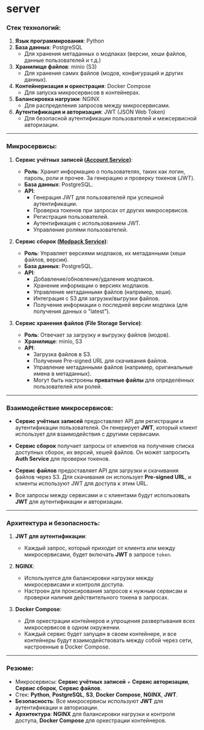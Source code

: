 # server

### Стек технологий:
1. **Язык программирования**: Python
2. **База данных**: PostgreSQL
   - Для хранения метаданных о модпаках (версии, хеши файлов, данные пользователей и т.д.)
3. **Хранилище файлов**: minio (S3)
   - Для хранения самих файлов (модов, конфигураций и других данных).
4. **Контейнеризация и оркестрация**: Docker Compose
   - Для запуска микросервисов в контейнерах.
5. **Балансировка нагрузки**: NGINX
   - Для распределения запросов между микросервисами.
6. **Аутентификация и авторизация**: JWT (JSON Web Token)
   - Для безопасной аутентификации пользователей и межсервисной авторизации.

---

### Микросервисы:

1. **Сервис учётных записей ([Account Service](src/auth))**:
   - **Роль**: Хранит информацию о пользователях, таких как логин, пароль, роли и прочее. За генерацию и проверку токенов (JWT).
   - **База данных**: PostgreSQL.
   - **API**:
     - Генерация JWT для пользователей при успешной аутентификации.
     - Проверка токенов при запросах от других микросервисов.  
     - Регистрация пользователей.
     - Аутентификация с использованием JWT.
     - Управление ролями пользователей.

2. **Сервис сборок ([Modpack Service](src/modpacks))**:
   - **Роль**: Управляет версиями модпаков, их метаданными (хеши файлов, версии).
   - **База данных**: PostgreSQL.
   - **API**:
     - Добавление/обновление/удаление модпаков.
     - Хранение информации о версиях модпаков.
     - Управление метаданными файлов (например, хеши).
     - Интеграция с S3 для загрузки/выгрузки файлов.
     - Получение информации о последней версии модпака (для получения данных о "latest").

3. **Сервис хранения файлов (File Storage Service)**:
   - **Роль**: Отвечает за загрузку и выгрузку файлов (модов).
   - **Хранилище**: minio, S3
   - **API**:
     - Загрузка файлов в S3.
     - Получение Pre-signed URL для скачивания файлов.
     - Управление метаданными файлов (например, оригинальные имена в метаданных).
     - Могут быть настроены **приватные файлы** для определённых пользователей или ролей.

---

### Взаимодействие микросервисов:

- **Сервис учётных записей** предоставляет API для регистрации и аутентификации пользователей. Он генерирует **JWT**, который клиент использует для взаимодействия с другими сервисами.
  
- **Сервис сборок** получает запросы от клиентов на получение списка доступных сборок, их версий, хешей файлов. Он может запросить **Auth Service** для проверки токенов.

- **Сервис файлов** предоставляет API для загрузки и скачивания файлов через S3. Для скачивания он использует **Pre-signed URL**, и клиенты используют JWT для доступа к этим URL.

- Все запросы между сервисами и с клиентами будут использовать **JWT** для аутентификации и авторизации.

---

### Архитектура и безопасность:

1. **JWT для аутентификации**:
   - Каждый запрос, который приходит от клиента или между микросервисами, будет включать **JWT** в запросе `token`.
   
2. **NGINX**:
   - Используется для балансировки нагрузки между микросервисами и контроля доступа.
   - Настроен для проксирования запросов к нужным сервисам и проверки наличия действительного токена в запросах.

3. **Docker Compose**:
   - Для оркестрации контейнеров и упрощения развертывания всех микросервисов в одном окружении.
   - Каждый сервис будет запущен в своем контейнере, и все контейнеры будут взаимодействовать между собой через сети, настроенные в Docker Compose.

---

### Резюме:
- Микросервисы: **Сервис учётных записей** + **Сервис авторизации**, **Сервис сборок**, **Сервис файлов**.
- Стек: **Python**, **PostgreSQL**, **S3**, **Docker Compose**, **NGINX**, **JWT**.
- **Безопасность**: Все микросервисы используют **JWT** для аутентификации и авторизации.
- **Архитектура**: **NGINX** для балансировки нагрузки и контроля доступа, **Docker Compose** для оркестрации контейнеров.